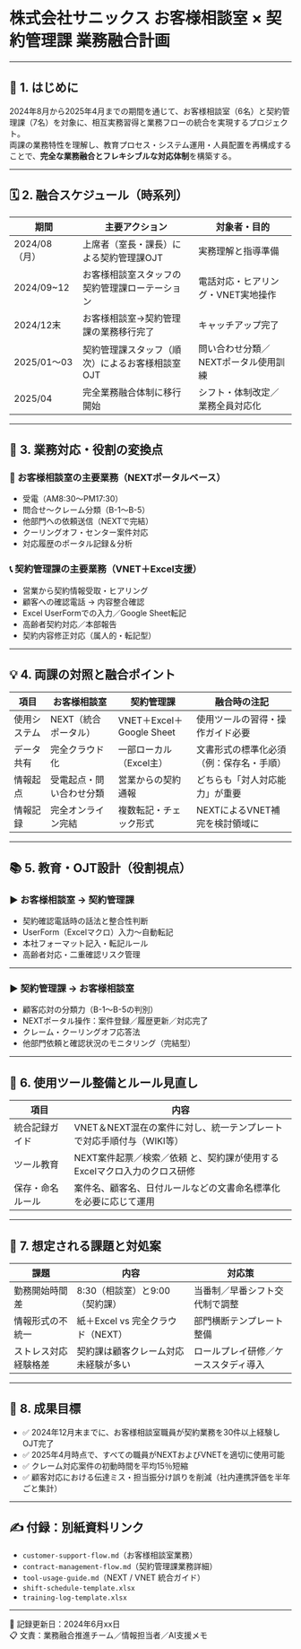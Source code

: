 # 株式会社サニックス お客様相談室 × 契約管理課 業務融合計画  


---

## 📘 1. はじめに

2024年8月から2025年4月までの期間を通じて、お客様相談室（6名）と契約管理課（7名）を対象に、相互実務習得と業務フローの統合を実現するプロジェクト。  
両課の業務特性を理解し、教育プロセス・システム運用・人員配置を再構成することで、**完全な業務融合とフレキシブルな対応体制**を構築する。

---

## 🗓️ 2. 融合スケジュール（時系列）

| 期間 | 主要アクション | 対象者・目的 |
|------|----------------|----------------|
| 2024/08（月）| 上席者（室長・課長）による契約管理課OJT | 実務理解と指導準備 |
| 2024/09~12 | お客様相談室スタッフの契約管理課ローテーション | 電話対応・ヒアリング・VNET実地操作 |
| 2024/12末 | お客様相談室→契約管理課の業務移行完了 | キャッチアップ完了 |
| 2025/01〜03 | 契約管理課スタッフ（順次）によるお客様相談室OJT | 問い合わせ分類／NEXTポータル使用訓練 |
| 2025/04 | 完全業務融合体制に移行開始 | シフト・体制改定／業務全員対応化 |

---

## 🔄 3. 業務対応・役割の変換点

### 👥 お客様相談室の主要業務（NEXTポータルベース）

- 受電（AM8:30〜PM17:30）
- 問合せ〜クレーム分類（B-1〜B-5）
- 他部門への依頼送信（NEXTで完結）
- クーリングオフ・センター案件対応
- 対応履歴のポータル記録＆分析

### 📞 契約管理課の主要業務（VNET＋Excel支援）

- 営業から契約情報受取・ヒアリング
- 顧客への確認電話 → 内容整合確認
- Excel UserFormでの入力／Google Sheet転記
- 高齢者契約対応／本部報告
- 契約内容修正対応（属人的・転記型）

---

## 💡 4. 両課の対照と融合ポイント

| 項目 | お客様相談室 | 契約管理課 | 融合時の注記 |
|------|---------------|--------------|----------------|
| 使用システム | NEXT（統合ポータル） | VNET＋Excel＋Google Sheet | 使用ツールの習得・操作ガイド必要 |
| データ共有 | 完全クラウド化 | 一部ローカル（Excel主） | 文書形式の標準化必須（例：保存名・手順） |
| 情報起点 | 受電起点・問い合わせ分類 | 営業からの契約通報 | どちらも「対人対応能力」が重要 |
| 情報記録 | 完全オンライン完結 | 複数転記・チェック形式 | NEXTによるVNET補完を検討領域に |

---

## 📚 5. 教育・OJT設計（役割視点）

### ▶ お客様相談室 → 契約管理課

- 契約確認電話時の話法と整合性判断
- UserForm（Excelマクロ）入力〜自動転記
- 本社フォーマット記入・転記ルール
- 高齢者対応・二重確認リスク管理

---

### ▶ 契約管理課 → お客様相談室

- 顧客応対の分類力（B-1〜B-5の判別）
- NEXTポータル操作：案件登録／履歴更新／対応完了
- クレーム・クーリングオフ応答法
- 他部門依頼と確認状況のモニタリング（完結型）

---

## 🧰 6. 使用ツール整備とルール見直し

| 項目 | 内容 |
|------|------|
| 統合記録ガイド | VNET＆NEXT混在の案件に対し、統一テンプレートで対応手順付与（WIKI等） |
| ツール教育 | NEXT案件起票／検索／依頼 と、契約課が使用するExcelマクロ入力のクロス研修 |
| 保存・命名ルール | 案件名、顧客名、日付ルールなどの文書命名標準化を必要に応じて運用 |

---

## 🚧 7. 想定される課題と対処案

| 課題 | 内容 | 対応策 |
|------|------|-----------|
| 勤務開始時間差 | 8:30（相談室）と9:00（契約課） | 当番制／早番シフト交代制で調整 |
| 情報形式の不統一 | 紙＋Excel vs 完全クラウド（NEXT） | 部門横断テンプレート整備 |
| ストレス対応経験格差 | 契約課は顧客クレーム対応未経験が多い | ロールプレイ研修／ケーススタディ導入 |

---

## 📌 8. 成果目標

- ✅ 2024年12月末までに、お客様相談室職員が契約業務を30件以上経験しOJT完了
- ✅ 2025年4月時点で、すべての職員がNEXTおよびVNETを適切に使用可能
- ✅ クレーム対応案件の初動時間を平均15％短縮
- ✅ 顧客対応における伝達ミス・担当振分け誤りを削減（社内連携評価を半年ごと集計）

---

## ✍ 付録：別紙資料リンク

- `customer-support-flow.md`（お客様相談室業務）
- `contract-management-flow.md`（契約管理課業務詳細）
- `tool-usage-guide.md`（NEXT / VNET 統合ガイド）
- `shift-schedule-template.xlsx`
- `training-log-template.xlsx`

---

📅 記録更新日：2024年6月xx日  
📋 文責：業務融合推進チーム／情報担当者／AI支援メモ
